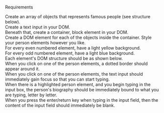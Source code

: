 Requirements

Create an array of objects that represents famous people (see structure below).<br>
Create a text input in your DOM.<br>
Beneath that, create a container, block element in your DOM.<br>
Create a DOM element for each of the objects inside the container. Style your person elements however you like.<br>
For every even numbered element, have a light yellow background.<br>
For every odd numbered element, have a light blue background.<br>
Each element's DOM structure should be as shown below.<br>
When you click on one of the person elements, a dotted border should appear around it.<br>
When you click on one of the person elements, the text input should immediately gain focus so that you can start typing.<br>
When there is a highlighted person element, and you begin typing in the input box, the person's biography should be immediately bound to what you are typing, letter by letter.<br>
When you press the enter/return key when typing in the input field, then the content of the input field should immediately be blank.<br>
